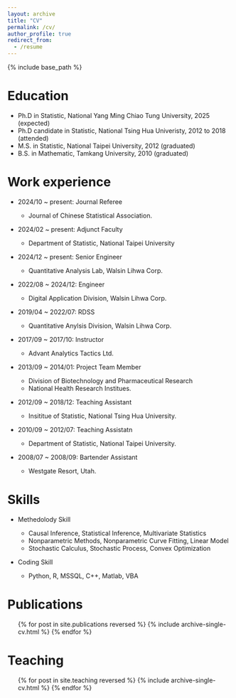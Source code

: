 ```yaml
---
layout: archive
title: "CV"
permalink: /cv/
author_profile: true
redirect_from:
  - /resume
---
```


{% include base_path %}

Education
======
* Ph.D in Statistic, National Yang Ming Chiao Tung University, 2025 (expected)
* Ph.D candidate in Statistic, National Tsing Hua Univeristy, 2012 to 2018 (attended)
* M.S. in Statistic, National Taipei University, 2012 (graduated)
* B.S. in Mathematic, Tamkang University, 2010 (graduated)

Work experience
======
* 2024/10 ~ present: Journal Referee
  * Journal of Chinese Statistical Association.

* 2024/02 ~ present: Adjunct Faculty
  * Department of Statistic, National Taipei University

* 2024/12 ~ present: Senior Engineer
  * Quantitative Analysis Lab, Walsin Lihwa Corp.

* 2022/08 ~ 2024/12: Engineer
  * Digital Application Division, Walsin Lihwa Corp.

* 2019/04 ~ 2022/07: RDSS
  * Quantitative Anylsis Division, Walsin Lihwa Corp.

* 2017/09 ~ 2017/10: Instructor
  * Advant Analytics Tactics Ltd.

* 2013/09 ~ 2014/01: Project Team Member
  * Division of Biotechnology and Pharmaceutical Research
  * National Health Research Institues.

* 2012/09 ~ 2018/12: Teaching Assistant
  * Insititue of Statistic, National Tsing Hua University.

* 2010/09 ~ 2012/07: Teaching Assistatn
  * Department of Statistic, National Taipei University.

* 2008/07 ~ 2008/09: Bartender Assistant
  * Westgate Resort, Utah.
  
Skills
======
* Methedolody Skill
  * Causal Inference, Statistical Inference, Multivariate Statistics
  * Nonparametric Methods, Nonparametric Curve Fitting, Linear Model
  * Stochastic Calculus, Stochastic Process, Convex Optimization
  
* Coding Skill 
  * Python, R, MSSQL, C++, Matlab, VBA

Publications
======
  <ul>{% for post in site.publications reversed %}
    {% include archive-single-cv.html %}
  {% endfor %}</ul>
  
Teaching
======
  <ul>{% for post in site.teaching reversed %}
    {% include archive-single-cv.html %}
  {% endfor %}</ul>
  
